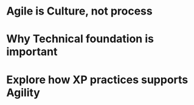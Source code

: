 
# Agile is Culture, not process

# Why Technical foundation is important

# Explore how XP practices supports Agility
